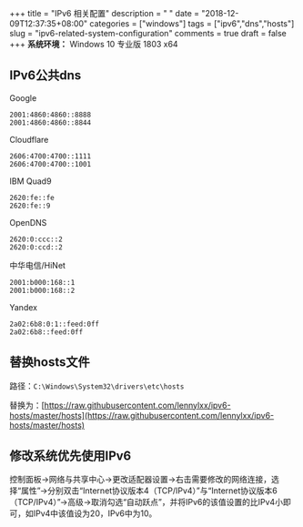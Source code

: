 +++
title = "IPv6 相关配置"
description = " "
date = "2018-12-09T12:37:35+08:00"
categories = ["windows"]
tags = ["ipv6","dns","hosts"]
slug = "ipv6-related-system-configuration"
comments = true
draft = false
+++
**系统环境：** Windows 10 专业版 1803 x64

## IPv6公共dns

Google

```
2001:4860:4860::8888
2001:4860:4860::8844
```

Cloudflare

```
2606:4700:4700::1111
2606:4700:4700::1001
```

IBM Quad9

```
2620:fe::fe
2620:fe::9
```

OpenDNS

```
2620:0:ccc::2
2620:0:ccd::2
```

中华电信/HiNet

```
2001:b000:168::1
2001:b000:168::2
```

Yandex

```
2a02:6b8:0:1::feed:0ff
2a02:6b8::feed:0ff
```

## 替换hosts文件

路径：`C:\Windows\System32\drivers\etc\hosts`

替换为：[https://raw.githubusercontent.com/lennylxx/ipv6-hosts/master/hosts](https://raw.githubusercontent.com/lennylxx/ipv6-hosts/master/hosts)

## 修改系统优先使用IPv6

控制面板->网络与共享中心->更改适配器设置->右击需要修改的网络连接，选择“属性”->分别双击“Internet协议版本4（TCP/IPv4）”与“Internet协议版本6（TCP/IPv4）”->高级->取消勾选“自动跃点”，并将IPv6的该值设置的比IPv4小即可，如IPv4中该值设为20，IPv6中为10。